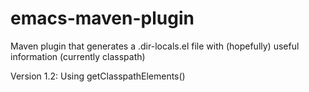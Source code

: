 # emacs-maven-plugin

Maven plugin that generates a .dir-locals.el file with (hopefully) useful information (currently classpath)

Version 1.2: Using getClasspathElements()
